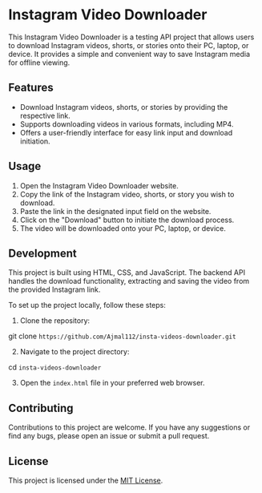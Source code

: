 # Instagram Video Downloader

This Instagram Video Downloader is a testing API project that allows users to download Instagram videos, shorts, or stories onto their PC, laptop, or device. It provides a simple and convenient way to save Instagram media for offline viewing.

## Features

- Download Instagram videos, shorts, or stories by providing the respective link.
- Supports downloading videos in various formats, including MP4.
- Offers a user-friendly interface for easy link input and download initiation.

## Usage

1. Open the Instagram Video Downloader website.
2. Copy the link of the Instagram video, shorts, or story you wish to download.
3. Paste the link in the designated input field on the website.
4. Click on the "Download" button to initiate the download process.
5. The video will be downloaded onto your PC, laptop, or device.

## Development

This project is built using HTML, CSS, and JavaScript. The backend API handles the download functionality, extracting and saving the video from the provided Instagram link.

To set up the project locally, follow these steps:

1. Clone the repository:

git clone `https://github.com/Ajmal112/insta-videos-downloader.git`

2. Navigate to the project directory:

cd `insta-videos-downloader`


3. Open the `index.html` file in your preferred web browser.

## Contributing

Contributions to this project are welcome. If you have any suggestions or find any bugs, please open an issue or submit a pull request.

## License

This project is licensed under the [MIT License](LICENSE).

